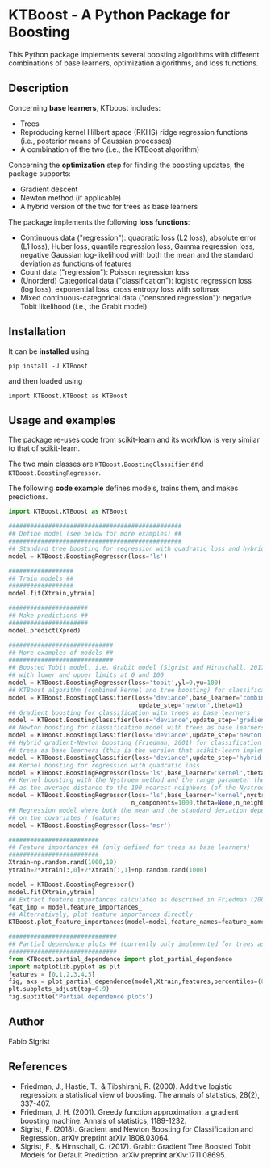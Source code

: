 # KTBoost - A Python Package for Boosting

This Python package implements several boosting algorithms with different combinations of base learners, optimization algorithms, and loss functions.

## Description

Concerning **base learners**, KTboost includes:

* Trees 
* Reproducing kernel Hilbert space (RKHS) ridge regression functions (i.e., posterior means of Gaussian processes)
* A combination of the two (i.e., the KTBoost algorithm) 


Concerning the **optimization** step for finding the boosting updates, the package supports:

* Gradient descent
* Newton method (if applicable)
* A hybrid version of the two for trees as base learners


The package implements the following **loss functions**:

 * Continuous data ("regression"): quadratic loss (L2 loss), absolute error (L1 loss), Huber loss, quantile regression loss, Gamma regression loss, negative Gaussian log-likelihood with both the mean and the standard deviation as functions of features
* Count data ("regression"): Poisson regression loss
* (Unorderd) Categorical data ("classification"): logistic regression loss (log loss), exponential loss, cross entropy loss with softmax
* Mixed continuous-categorical data ("censored regression"): negative Tobit likelihood (i.e., the Grabit model)




## Installation

It can be **installed** using 
```
pip install -U KTBoost
```
and then loaded using 
```
import KTBoost.KTBoost as KTBoost
```

## Usage and examples
The package re-uses code from scikit-learn and its workflow is very similar to that of scikit-learn.

The two main classes are `KTBoost.BoostingClassifier` and `KTBoost.BoostingRegressor`. 

The following **code example** defines models, trains them, and makes predictions.

```python
import KTBoost.KTBoost as KTBoost

################################################
## Define model (see below for more examples) ##
################################################
## Standard tree boosting for regression with quadratic loss and hybrid gradient-Newton updates as in Friedman (2001)
model = KTBoost.BoostingRegressor(loss='ls')

##################
## Train models ##
##################
model.fit(Xtrain,ytrain)

######################
## Make predictions ##
######################
model.predict(Xpred)

#############################
## More examples of models ##
#############################
## Boosted Tobit model, i.e. Grabit model (Sigrist and Hirnschall, 2017), 
## with lower and upper limits at 0 and 100
model = KTBoost.BoostingRegressor(loss='tobit',yl=0,yu=100)
## KTBoost algorithm (combined kernel and tree boosting) for classification with Newton updates
model = KTBoost.BoostingClassifier(loss='deviance',base_learner='combined',
                                    update_step='newton',theta=1)
## Gradient boosting for classification with trees as base learners
model = KTBoost.BoostingClassifier(loss='deviance',update_step='gradient')
## Newton boosting for classification model with trees as base learners
model = KTBoost.BoostingClassifier(loss='deviance',update_step='newton')
## Hybrid gradient-Newton boosting (Friedman, 2001) for classification with 
## trees as base learners (this is the version that scikit-learn implements)
model = KTBoost.BoostingClassifier(loss='deviance',update_step='hybrid')
## Kernel boosting for regression with quadratic loss
model = KTBoost.BoostingRegressor(loss='ls',base_learner='kernel',theta=1)
## Kernel boosting with the Nystroem method and the range parameter theta chosen 
## as the average distance to the 100-nearest neighbors (of the Nystroem samples)
model = KTBoost.BoostingRegressor(loss='ls',base_learner='kernel',nystroem=True,
                                  n_components=1000,theta=None,n_neighbors=100)
## Regression model where both the mean and the standard deviation depend 
## on the covariates / features
model = KTBoost.BoostingRegressor(loss='msr')

#########################
## Feature importances ## (only defined for trees as base learners)
#########################
Xtrain=np.random.rand(1000,10)
ytrain=2*Xtrain[:,0]+2*Xtrain[:,1]+np.random.rand(1000)

model = KTBoost.BoostingRegressor()
model.fit(Xtrain,ytrain)
## Extract feature importances calculated as described in Friedman (2001)
feat_imp = model.feature_importances_
## Alternatively, plot feature importances directly
KTBoost.plot_feature_importances(model=model,feature_names=feature_names,maxFeat=10)

##############################
## Partial dependence plots ## (currently only implemented for trees as base learners)
##############################
from KTBoost.partial_dependence import plot_partial_dependence
import matplotlib.pyplot as plt
features = [0,1,2,3,4,5]
fig, axs = plot_partial_dependence(model,Xtrain,features,percentiles=(0,1),figsize=(8,6))
plt.subplots_adjust(top=0.9)
fig.suptitle('Partial dependence plots')
```

## Author
Fabio Sigrist

## References

* Friedman, J., Hastie, T., & Tibshirani, R. (2000). Additive logistic regression: a statistical view of boosting. The annals of statistics, 28(2), 337-407.
* Friedman, J. H. (2001). Greedy function approximation: a gradient boosting machine. Annals of statistics, 1189-1232.
* Sigrist, F. (2018). Gradient and Newton Boosting for Classification and Regression. arXiv preprint arXiv:1808.03064.
* Sigrist, F., & Hirnschall, C. (2017). Grabit: Gradient Tree Boosted Tobit Models for Default Prediction. arXiv preprint arXiv:1711.08695.